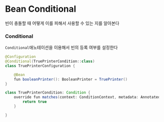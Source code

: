 # Bean Conditional
빈이 충돌할 때 어떻게 이를 피해서 사용할 수 있는 지를 알아본다

### Conditional
`Conditional`애노테이션을 이용해서 빈의 등록 여부를 설정한다
```java
@Configuration
@Conditional(TruePrinterCondition::class)
class TruePrinterConfiguration {

    @Bean
    fun booleanPrinter(): BooleanPrinter = TruePrinter()
}

class TruePrinterCondition: Condition {
    override fun matches(context: ConditionContext, metadata: AnnotatedTypeMetadata): Boolean {
        return true
    }

}
```

